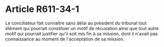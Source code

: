 # Article R611-34-1

<p>Le conciliateur fait connaître sans délai au président du tribunal tout élément qui pourrait constituer un motif de récusation ainsi que tout autre motif qui pourrait justifier qu'il soit mis fin à sa mission, dont il n'avait pas connaissance au moment de l'acceptation de sa mission.</p>
